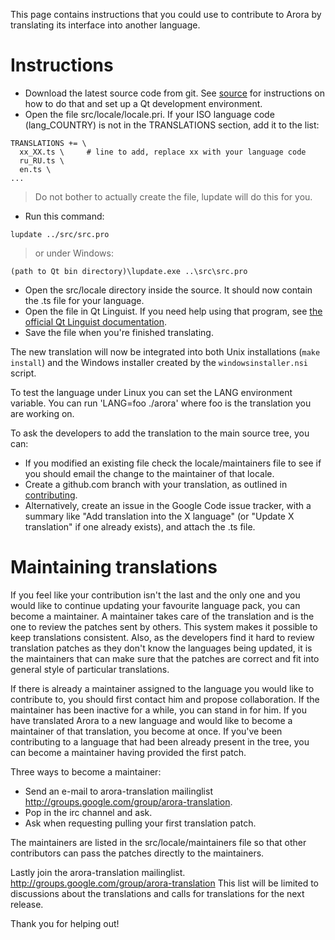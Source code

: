 This page contains instructions that you could use to contribute to Arora by translating its interface into another language.

# Instructions #

  * Download the latest source code from git. See [source](source.md) for instructions on how to do that and set up a Qt development environment.
  * Open the file src/locale/locale.pri. If your ISO language code (lang\_COUNTRY) is not in the TRANSLATIONS section, add it to the list:

```
TRANSLATIONS += \
  xx_XX.ts \     # line to add, replace xx with your language code
  ru_RU.ts \
  en.ts \
...
```

> Do not bother to actually create the file, lupdate will do this for you.
  * Run this command:

```
lupdate ../src/src.pro
```

> or under Windows:

```
(path to Qt bin directory)\lupdate.exe ..\src\src.pro
```

  * Open the src/locale directory inside the source. It should now contain the .ts file for your language.
  * Open the file in Qt Linguist. If you need help using that program, see [the official Qt Linguist documentation](http://doc.trolltech.com/4.4/linguist-manual.html).
  * Save the file when you're finished translating.

The new translation will now be integrated into both Unix installations (`make install`) and the Windows installer created by the `windowsinstaller.nsi` script.

To test the language under Linux you can set the LANG environment variable.  You can run 'LANG=foo ./arora' where foo is the translation you are working on.

To ask the developers to add the translation to the main source tree, you can:
  * If you modified an existing file check the locale/maintainers file to see if you should email the change to the maintainer of that locale.
  * Create a github.com branch with your translation, as outlined in [contributing](contributing.md).
  * Alternatively, create an issue in the Google Code issue tracker, with a summary like "Add translation into the X language" (or "Update X translation" if one already exists), and attach the .ts file.

# Maintaining translations #

If you feel like your contribution isn't the last and the only one and you would like to continue updating your favourite language pack, you can become a maintainer. A maintainer takes care of the translation and is the one to review the patches sent by others. This system makes it possible to keep translations consistent. Also, as the developers find it hard to review translation patches as they don't know the languages being updated, it is the maintainers that can make sure that the patches are correct and fit into general style of particular translations.

If there is already a maintainer assigned to the language you would like to contribute to, you should first contact him and propose collaboration. If the maintainer has been inactive for a while, you can stand in for him.
If you have translated Arora to a new language and would like to become a maintainer of that translation, you become at once.
If you've been contributing to a language that had been already present in the tree, you can become a maintainer having provided the first patch.

Three ways to become a maintainer:
  * Send an e-mail to arora-translation mailinglist http://groups.google.com/group/arora-translation.
  * Pop in the irc channel and ask.
  * Ask when requesting pulling your first translation patch.

The maintainers are listed in the src/locale/maintainers file so that other contributors can pass the patches directly to the maintainers.

Lastly join the arora-translation mailinglist.  http://groups.google.com/group/arora-translation  This list will be limited to discussions about the translations and calls for translations for the next release.

Thank you for helping out!